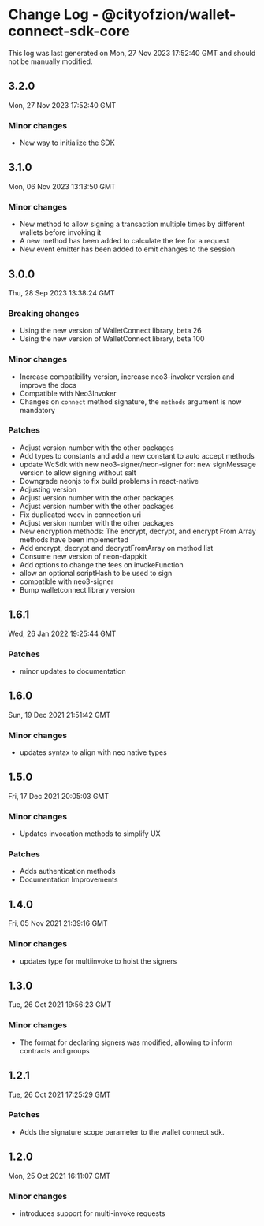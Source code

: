 # Change Log - @cityofzion/wallet-connect-sdk-core

This log was last generated on Mon, 27 Nov 2023 17:52:40 GMT and should not be manually modified.

## 3.2.0
Mon, 27 Nov 2023 17:52:40 GMT

### Minor changes

- New way to initialize the SDK

## 3.1.0
Mon, 06 Nov 2023 13:13:50 GMT

### Minor changes

- New method to allow signing a transaction multiple times by different wallets before invoking it
- A new method has been added to calculate the fee for a request
- New event emitter has been added to emit changes to the session

## 3.0.0
Thu, 28 Sep 2023 13:38:24 GMT

### Breaking changes

- Using the new version of WalletConnect library, beta 26
- Using the new version of WalletConnect library, beta 100

### Minor changes

- Increase compatibility version, increase neo3-invoker version and improve the docs
- Compatible with Neo3Invoker
- Changes on `connect` method signature, the `methods` argument is now mandatory

### Patches

- Adjust version number with the other packages
- Add types to constants and add a new constant to auto accept methods 
- update WcSdk with new neo3-signer/neon-signer for: new signMessage version to allow signing without salt
- Downgrade neonjs to fix build problems in react-native
- Adjusting version
- Adjust version number with the other packages
- Adjust version number with the other packages
- Fix duplicated wccv in connection uri
- Adjust version number with the other packages
- New encryption methods: The encrypt, decrypt, and encrypt From Array methods have been implemented
- Add encrypt, decrypt and decryptFromArray on method list
- Consume new version of neon-dappkit
- Add options to change the fees on invokeFunction
- allow an optional scriptHash to be used to sign
- compatible with neo3-signer
- Bump walletconnect library version

## 1.6.1
Wed, 26 Jan 2022 19:25:44 GMT

### Patches

- minor updates to documentation

## 1.6.0
Sun, 19 Dec 2021 21:51:42 GMT

### Minor changes

- updates syntax to align with neo native types

## 1.5.0
Fri, 17 Dec 2021 20:05:03 GMT

### Minor changes

- Updates invocation methods to simplify UX

### Patches

- Adds authentication methods
- Documentation Improvements

## 1.4.0
Fri, 05 Nov 2021 21:39:16 GMT

### Minor changes

- updates type for multiinvoke to hoist the signers

## 1.3.0
Tue, 26 Oct 2021 19:56:23 GMT

### Minor changes

- The format for declaring signers was modified, allowing to inform contracts and groups

## 1.2.1
Tue, 26 Oct 2021 17:25:29 GMT

### Patches

- Adds the signature scope parameter to the wallet connect sdk.

## 1.2.0
Mon, 25 Oct 2021 16:11:07 GMT

### Minor changes

- introduces support for multi-invoke requests

